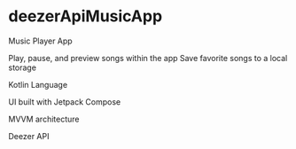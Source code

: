 # deezerApiMusicApp

Music Player App

Play, pause, and preview songs within the app
Save favorite songs to a local storage


Kotlin Language

UI built with Jetpack Compose

MVVM architecture

Deezer API



